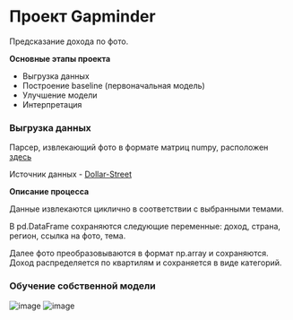 # Проект Gapminder

Предсказание дохода по фото.

**Основные этапы проекта**

* Выгрузка данных
* Построение baseline (первоначальная модель)
* Улучшение модели
* Интерпретация

### Выгрузка данных

Парсер, извлекающий фото в формате матриц numpy, расположен [здесь](parser.ipynb)

Источник данных - [Dollar-Street](https://www.gapminder.org/dollar-street)

**Описание процесса**

Данные извлекаются циклично в соответствии с выбранными темами. 

В pd.DataFrame сохраняются следующие переменные: доход, страна, регион, ссылка на фото, тема.

Далее фото преобразовываются в формат np.array и сохраняются. Доход распределяется по квартилям и сохраняется в виде категорий.

### Обучение собственной модели

![image](https://github.com/Alexdemenev/Gapminder/assets/106195180/bb7ada0d-62ef-4857-b50c-6cca9755b121)
![image](https://github.com/Alexdemenev/Gapminder/assets/106195180/a3e63286-d5f6-48c2-9386-72f500fcb480)

